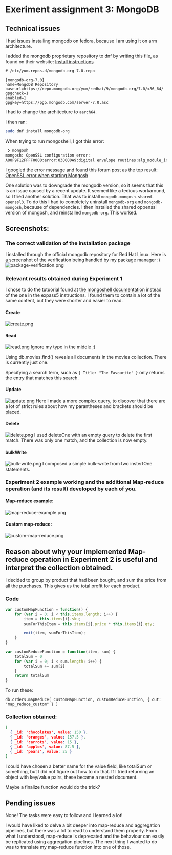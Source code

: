 # Exeriment assignment 3: MongoDB

## Technical issues
I had issues installing mongodb on fedora, because I am using it on arm architecture.

I added the mongodb proprietary repository to dnf by writing this file, as found on their website:
[Install instructions](https://www.mongodb.com/docs/manual/tutorial/install-mongodb-on-red-hat/#std-label-install-mdb-community-redhat-centos)

```
# /etc/yum.repos.d/mongodb-org-7.0.repo

[mongodb-org-7.0]
name=MongoDB Repository
baseurl=https://repo.mongodb.org/yum/redhat/9/mongodb-org/7.0/x86_64/
gpgcheck=1
enabled=1
gpgkey=https://pgp.mongodb.com/server-7.0.asc
```

I had to change the architecture to `aarch64`.

I then ran:

```bash
sudo dnf install mongodb-org
```

When trying to run mongoshell, I got this error:

```bash
 ❯ mongosh
mongosh: OpenSSL configuration error:
A00F9F12FFFF0000:error:030000A9:digital envelope routines:alg_module_init:unknown option:../deps/openssl/openssl/crypto/evp/evp_cnf.c:61:name=rh-allow-sha1-signatures, value=yes
```

I googled the error message and found this forum post as the top result: 
[OpenSSL error when starting Mongosh](https://www.mongodb.com/community/forums/t/openssl-error-when-starting-mongosh/243323/2)

One solution was to downgrade the mongodb version, so it seems that this is
an issue caused by a recent update.  It seemed like a tedious workaround, so I
tried another solution. That was to install `mongodb-mongosh-shared-openssl3`.
To do this I had to completely uninstall `mongodb-org` and `mongodb-mongosh`,
because of dependencies. I then installed the shared oppenssl version of
mongosh, and reinstalled `mongodb-org`. This worked.

## Screenshots:

### The correct validation of the installation package

I installed through the official mongodb repository for Red Hat Linux. 
Here is a screenshot of the verification being handled by my package manager :)
![package-verification.png](./pictures/package-verification.png)

### Relevant results obtained during Experiment 1

I chose to do the tutuorial found at 
[the mongoshell documentation](https://www.mongodb.com/docs/mongodb-shell/crud/)
instead of the one in the expass5 instructions. I found them to contain a lot
of the same content, but they were shorter and easier to read.

#### Create
![create.png](./pictures/create.png)

#### Read
![read.png](./pictures/read.png)
Ignore my typo in the middle ;)

Using db.movies.find() reveals all documents in the movies collection.
There is currently just one.

Specifying a search term, such as `{ Title: "The Favourite" }` 
only returns the entry that matches this search.

#### Update
![update.png](./pictures/update.png)
Here I made a more complex query, to discover that there are a lot of strict
rules about how my parantheses and brackets should be placed.

#### Delete
![delete.png](./pictures/delete.png)
I used deleteOne with an empty query to delete the first match.
There was only one match, and the collection is now empty.

#### bulkWrite
![bulk-write.png](./pictures/bulk-write.png)
I composed a simple bulk-write from two instertOne statements.

### Experiment 2 example working and the additional Map-reduce operation (and its result) developed by each of you.
#### Map-reduce example:
![map-reduce-example.png](./pictures/map-reduce-example.png)

#### Custom map-reduce:
![custom-map-reduce.png](./pictures/custom-map-reduce.png)

## Reason about why your implemented Map-reduce operation in Experiment 2 is useful and interpret the collection obtained.
I decided to group by product that had been bought, and sum the price from all the purchases.
This gives us the total profit for each product.

### Code

```javascript
var customMapFunction = function() {
    for (var i = 0; i < this.items.length; i++) {
        item = this.items[i].sku;
        sumForThisItem = this.items[i].price * this.items[i].qty;

        emit(item, sumForThisItem);
    }
}

var customReduceFunction = function(item, sum) {
    totalSum = 0
    for (var i = 0; i < sum.length; i++) {
        totalSum += sum[i]
    }
    return totalSum
}
```

To run these:
```mongosh
db.orders.mapReduce( customMapFunction, customReduceFunction, { out: "map_reduce_custom" } )
```

### Collection obtained:

```json
[
  { _id: 'chocolates', value: 150 },
  { _id: 'oranges', value: 157.5 },
  { _id: 'carrots', value: 15 },
  { _id: 'apples', value: 87.5 },
  { _id: 'pears', value: 25 }
]
```

I could have chosen a better name for the value field, like totalSum or something,
but I did not figure out how to do that.
If I tried returning an object with key/value pairs, these became a nested document.

Maybe a finalize function would do the trick?

## Pending issues
None! The tasks were easy to follow and I learned a lot!

I would have liked to delve a bit deeper into map-reduce and aggregation pipelines,
but there was a lot to read to understand them properly.
From what I understood, map-reduce is deprecated and the behaviour can easily
be replicated using aggregation pipelines. The next thing I wanted to do
was to translate my map-reduce function into one of those.
